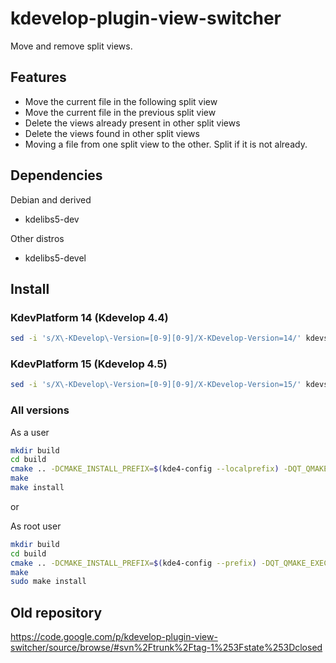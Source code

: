 kdevelop-plugin-view-switcher
=============================

Move and remove split views.

Features
--------

 - Move the current file in the following split view
 - Move the current file in the previous split view
 - Delete the views already present in other split views
 - Delete the views found in other split views
 - Moving a file from one split view to the other. Split if it is not already.

Dependencies
------------

Debian and derived
 - kdelibs5-dev

Other distros
 - kdelibs5-devel

Install
-------

### KdevPlatform 14 (Kdevelop 4.4)

```sh
sed -i 's/X\-KDevelop\-Version=[0-9][0-9]/X-KDevelop-Version=14/' kdevswitchviewer.desktop
```

### KdevPlatform 15 (Kdevelop 4.5)

```sh
sed -i 's/X\-KDevelop\-Version=[0-9][0-9]/X-KDevelop-Version=15/' kdevswitchviewer.desktop
```

### All versions

As a user

```sh
mkdir build
cd build
cmake .. -DCMAKE_INSTALL_PREFIX=$(kde4-config --localprefix) -DQT_QMAKE_EXECUTABLE=/usr/bin/qmake-qt4
make
make install
```

or

As root user

```sh
mkdir build
cd build
cmake .. -DCMAKE_INSTALL_PREFIX=$(kde4-config --prefix) -DQT_QMAKE_EXECUTABLE=/usr/bin/qmake-qt4
make
sudo make install
```

Old repository
--------------

https://code.google.com/p/kdevelop-plugin-view-switcher/source/browse/#svn%2Ftrunk%2Ftag-1%253Fstate%253Dclosed
